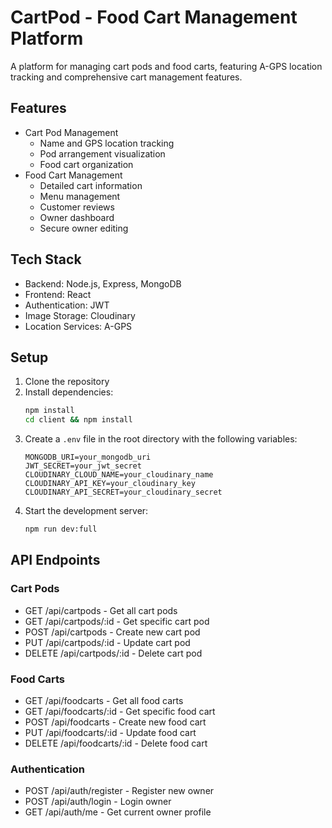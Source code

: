 # CartPod - Food Cart Management Platform

A platform for managing cart pods and food carts, featuring A-GPS location tracking and comprehensive cart management features.

## Features

- Cart Pod Management
  - Name and GPS location tracking
  - Pod arrangement visualization
  - Food cart organization
- Food Cart Management
  - Detailed cart information
  - Menu management
  - Customer reviews
  - Owner dashboard
  - Secure owner editing

## Tech Stack

- Backend: Node.js, Express, MongoDB
- Frontend: React
- Authentication: JWT
- Image Storage: Cloudinary
- Location Services: A-GPS

## Setup

1. Clone the repository
2. Install dependencies:
   ```bash
   npm install
   cd client && npm install
   ```
3. Create a `.env` file in the root directory with the following variables:
   ```
   MONGODB_URI=your_mongodb_uri
   JWT_SECRET=your_jwt_secret
   CLOUDINARY_CLOUD_NAME=your_cloudinary_name
   CLOUDINARY_API_KEY=your_cloudinary_key
   CLOUDINARY_API_SECRET=your_cloudinary_secret
   ```
4. Start the development server:
   ```bash
   npm run dev:full
   ```

## API Endpoints

### Cart Pods
- GET /api/cartpods - Get all cart pods
- GET /api/cartpods/:id - Get specific cart pod
- POST /api/cartpods - Create new cart pod
- PUT /api/cartpods/:id - Update cart pod
- DELETE /api/cartpods/:id - Delete cart pod

### Food Carts
- GET /api/foodcarts - Get all food carts
- GET /api/foodcarts/:id - Get specific food cart
- POST /api/foodcarts - Create new food cart
- PUT /api/foodcarts/:id - Update food cart
- DELETE /api/foodcarts/:id - Delete food cart

### Authentication
- POST /api/auth/register - Register new owner
- POST /api/auth/login - Login owner
- GET /api/auth/me - Get current owner profile 